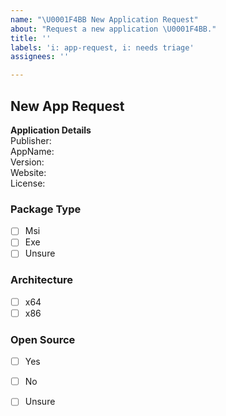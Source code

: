 ```yaml
---
name: "\U0001F4BB New Application Request"
about: "Request a new application \U0001F4BB."
title: ''
labels: 'i: app-request, i: needs triage'
assignees: ''

---
```


## New App Request

**Application Details**  
Publisher: <!-- Replace with publisher -->  
AppName: <!-- Replace with application name -->  
Version: <!-- Replace with latest version -->  
Website: <!-- Replace with app homepage -->  
License: <!-- Replace with license type (if known) -->  

### Package Type
<!-- put 'x' between square brackets of choice/s -->
- [ ] Msi 
- [ ] Exe
- [ ] Unsure

### Architecture
<!-- put 'x' between square brackets of choice/s -->
- [ ] x64
- [ ] x86

### Open Source
<!-- put 'x' between square brackets of choice/s -->
- [ ] Yes
- [ ] No
- [ ] Unsure

